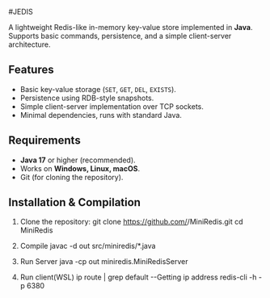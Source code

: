 #JEDIS

A lightweight Redis-like in-memory key-value store implemented in **Java**.  
Supports basic commands, persistence, and a simple client-server architecture.


## Features
- Basic key-value storage (`SET`, `GET`, `DEL`, `EXISTS`).
- Persistence using RDB-style snapshots.
- Simple client-server implementation over TCP sockets.
- Minimal dependencies, runs with standard Java.


## Requirements
- **Java 17** or higher (recommended).
- Works on **Windows, Linux, macOS**.
- Git (for cloning the repository).


## Installation & Compilation

1. Clone the repository:
   git clone https://github.com/<your-username>/MiniRedis.git
   cd MiniRedis

2. Compile
  javac -d out src/miniredis/*.java

3. Run Server
  java -cp out miniredis.MiniRedisServer

4. Run client(WSL)
   ip route | grep default --Getting ip address
   redis-cli -h <ip> -p 6380


